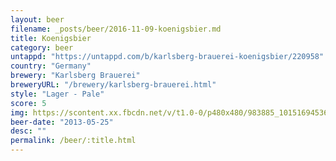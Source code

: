 ```yaml
---
layout: beer
filename: _posts/beer/2016-11-09-koenigsbier.md
title: Koenigsbier
category: beer
untappd: "https://untappd.com/b/karlsberg-brauerei-koenigsbier/220958"
country: "Germany"
brewery: "Karlsberg Brauerei"
breweryURL: "/brewery/karlsberg-brauerei.html"
style: "Lager - Pale"
score: 5
img: https://scontent.xx.fbcdn.net/v/t1.0-0/p480x480/983885_10151694536943745_1632093000_n.jpg?_nc_cat=106&_nc_ht=scontent.xx&oh=6ff39accf646d397c0bae66b3efa391e&oe=5D6FA012
beer-date: "2013-05-25"
desc: ""
permalink: /beer/:title.html
---
```

